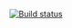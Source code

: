[![Build status](https://ci.appveyor.com/api/projects/status/em4gbu10xp86rhnk?svg=true)](https://ci.appveyor.com/project/yoma4100/a2t2)
